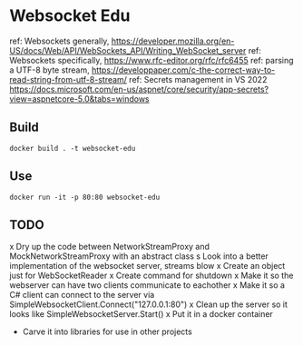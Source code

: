 # Websocket Edu

ref:  Websockets generally, https://developer.mozilla.org/en-US/docs/Web/API/WebSockets_API/Writing_WebSocket_server
ref:  Websockets specifically, https://www.rfc-editor.org/rfc/rfc6455
ref:  parsing a UTF-8 byte stream, https://developpaper.com/c-the-correct-way-to-read-string-from-utf-8-stream/
ref:  Secrets management in VS 2022 https://docs.microsoft.com/en-us/aspnet/core/security/app-secrets?view=aspnetcore-5.0&tabs=windows


## Build

```
docker build . -t websocket-edu
```

## Use

```
docker run -it -p 80:80 websocket-edu
```

## TODO

x Dry up the code between NetworkStreamProxy and MockNetworkStreamProxy with an abstract class
s Look into a better implementation of the websocket server, streams blow
x Create an object just for WebSocketReader
x Create command for shutdown
x Make it so the webserver can have two clients communicate to eachother
x Make it so a C# client can connect to the server via SimpleWebsocketClient.Connect("127.0.0.1:80")
x Clean up the server so it looks like SimpleWebsocketServer.Start()
x Put it in a docker container
- Carve it into libraries for use in other projects
